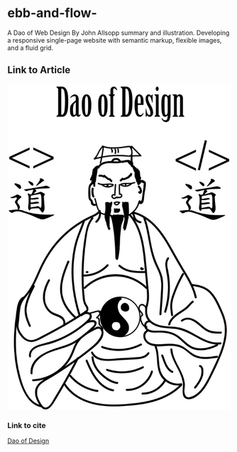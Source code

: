 # ebb-and-flow-

A Dao of Web Design By John Allsopp summary and illustration. Developing a responsive single-page website with semantic markup, flexible images, and a fluid grid.

## Link to Article 
![Ebb and Flow](https://github.com/jaderuscio/ebb-and-flow-/blob/master/DAO.png?raw=true)

### Link to cite 
[Dao of Design](https://github.com/jaderuscio/ebb-and-flow-/blob/master/summary.html)
